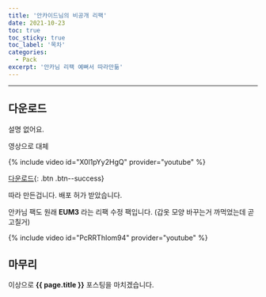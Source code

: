 ```yaml
---
title: '안카이드님의 비공개 리팩'
date: 2021-10-23
toc: true
toc_sticky: true
toc_label: '목차'
categories:
  - Pack
excerpt: '안카님 리팩 예뻐서 따라만듦'
---
```


---

## 다운로드

설명 없어요.

영상으로 대체

{% include video id="X0l1pYy2HgQ" provider="youtube" %}

[<i class="fas fa-download"></i> 다운로드](https://github.com/ywbird/pack/raw/main/03fa48bc09dd6e7ae539ddd102fe605e5b0697a5640eba8a63b1612f5598d409/!%20%C2%A7cP%C2%A79ix%C2%A7ae%C2%A7el%20%C2%A7fParty.zip){: .btn .btn--success}

따라 만든겁니다. 배포 허가 받았습니다.

안카님 팩도 원래 **EUM3** 라는 리팩 수정 팩입니다.
(갑옷 모양 바꾸는거 까먹었는데 곧 고칠거)

{% include video id="PcRRThIom94" provider="youtube" %}

## 마무리

이상으로 **{{ page.title }}** 포스팅을 마치겠습니다.

